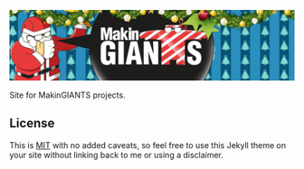 ![](/header.jpg)

Site for MakinGIANTS projects.

## License

This is [MIT](LICENSE) with no added caveats, so feel free to use this Jekyll theme on your site without linking back to me or using a disclaimer.
